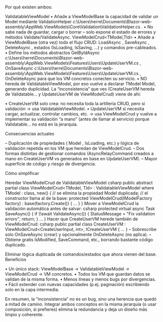 Por qué existen ambos:

ValidatableViewModel
• Añade a ViewModelBase la capacidad de validar un 
Model
 mediante 
ValidationHelper
c:\Users\herre\Documents\Blazor-web-assembly\AppWeb.ViewModels\Core\Validation\ValidationHelper.cs
.
• No sabe nada de guardar, cargar o borrar – solo expone el estado de errores y métodos Validate/ValidateAsync.
ViewModelCrud<TModel,TId>
• Añade a ViewModelBase (otra vez) todo el flujo CRUD: 
LoadAsync
, 
SaveAsync
, 
DeleteAsync
, estados (IsLoading, IsSaving, …) y comandos pre-cableados.
• Define los métodos abstractos 
GetByIdAsync
c:\Users\herre\Documents\Blazor-web-assembly\AppWeb.ViewModels\Features\Users\UpdateUserVM.cs
, 
OnSaveAsync
c:\Users\herre\Documents\Blazor-web-assembly\AppWeb.ViewModels\Features\Users\UpdateUserVM.cs
, 
OnDeleteAsync
 para que los VM concretos conecten su servicio.
• NO hereda de ValidatableViewModel, por eso vuelve a declarar TModel Model, generando duplicidad.
La “inconsistencia” que ves (CreateUserVM hereda de Validatable… y UpdateUserVM de ViewModelCrud) viene de ahí:

• CreateUserVM solo crea: no necesita toda la artillería CRUD, pero sí validación → usa ValidatableViewModel.
• UpdateUserVM sí necesita cargar, actualizar, controlar cambios, etc. → usa ViewModelCrud y vuelve a implementar su validación “a mano” (antes de llamar al servicio) porque Validatable… no está en la jerarquía.

Consecuencias actuales

– Duplicación de propiedades (
Model
, IsLoading, etc.) y lógica de validación repetida en los VM que heredan de ViewModelCrud.
– Dos formas distintas de gestionar comandos (AsyncRelayCommand creados a mano en CreateUserVM vs generados en base en UpdateUserVM).
– Mayor superficie de código y riesgo de divergencia.

Cómo simplificar

Heredar ViewModelCrud de ValidatableViewModel
csharp
public abstract partial class ViewModelCrud<TModel, TId>
        : ValidatableViewModel<TModel>
        where TModel : class, new()
{
    // se elimina la propiedad Model duplicada;
    // el constructor llama al de la base:
    protected ViewModelCrud(IModelFactory factory)
        : base(factory.Create<TModel>())
    { … }
}
Mover a ViewModelCrud la validación automática antes de salvar:
csharp
protected virtual async Task SaveAsync()
{
    if (!await ValidateAsync()) { StatusMessage = "Fix validation errors"; return; }
    …
}
Hacer que CreateUserVM herede también de ViewModelCrud:
csharp
public partial class CreateUserVM
        : ViewModelCrud<CreateUserInput, int>, ICreateUserVM
{ … }
– Sobrescribe solo 
OnSaveAsync
 (crear) y opcionalmente 
OnDeleteAsync
 (no aplica).
– Obtiene gratis IsModified, SaveCommand, etc., borrando bastante código duplicado.

Eliminar lógica duplicada de comandos/estados que ahora vienen del base.
Beneficios

• Un único stack: ViewModelBase → ValidatableViewModel → ViewModelCrud → VM concretos.
• Todos los VM que guardan datos se validan de la misma forma.
• Menos líneas y menos bugs por divergencias.
• Fácil extender con nuevas capacidades (p.ej. paginación) escribiendo solo en la capa intermedia.

En resumen, la “inconsistencia” no es un bug, sino una herencia que quedó a mitad de camino. Integrar ambos conceptos en la misma jerarquía (o usar composición, si prefieres) elimina la redundancia y deja un diseño más limpio y coherente.